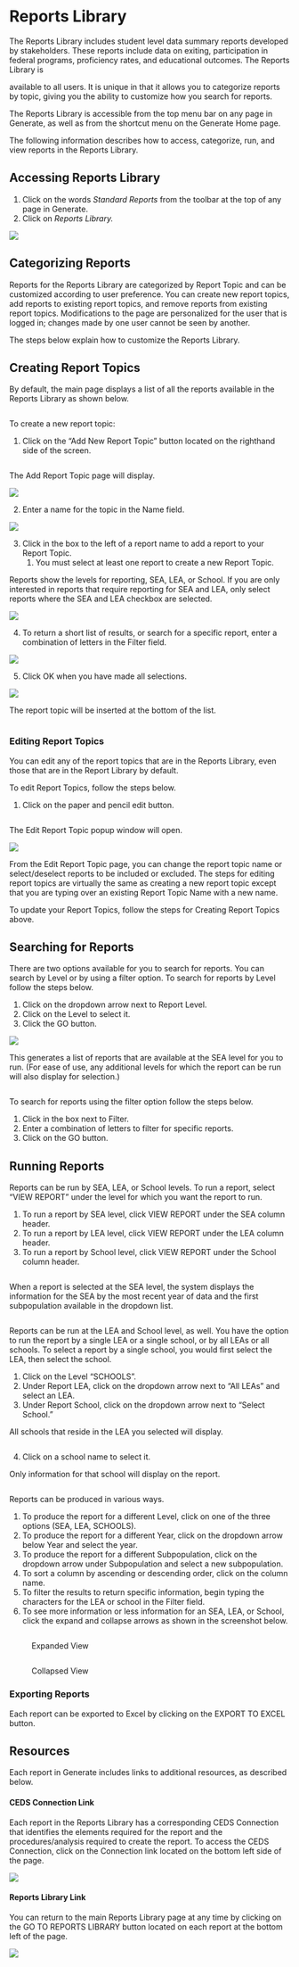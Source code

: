 # Reports Library

The Reports Library includes student level data summary reports developed by stakeholders. These reports include data on exiting, participation in federal programs, proficiency rates, and educational outcomes. The Reports Library is

available to all users. It is unique in that it allows you to categorize reports by topic, giving you the ability to customize how you search for reports.

The Reports Library is accessible from the top menu bar on any page in Generate, as well as from the shortcut menu on the Generate Home page.

The following information describes how to access, categorize, run, and view reports in the Reports Library.

## Accessing Reports Library <a href="#accessing_reports_library" id="accessing_reports_library"></a>

1. Click on the words _Standard Reports_ from the toolbar at the top of any page in Generate.
2. Click on _Reports Library._

![](<../../.gitbook/assets/image (151).png>)

## Categorizing Reports <a href="#categorizing_reports" id="categorizing_reports"></a>

Reports for the Reports Library are categorized by Report Topic and can be customized according to user preference. You can create new report topics, add reports to existing report topics, and remove reports from existing report topics. Modifications to the page are personalized for the user that is logged in; changes made by one user cannot be seen by another.

The steps below explain how to customize the Reports Library.

## Creating Report Topics <a href="#creating_report_topics" id="creating_report_topics"></a>

By default, the main page displays a list of all the reports available in the Reports Library as shown below.

<figure><img src="../../.gitbook/assets/image (176).png" alt=""><figcaption></figcaption></figure>

To create a new report topic:

1. Click on the “Add New Report Topic” button located on the righthand side of the screen.

<figure><img src="../../.gitbook/assets/image (107).png" alt=""><figcaption></figcaption></figure>

The Add Report Topic page will display.

![](<../../.gitbook/assets/image (132).png>)

2. Enter a name for the topic in the Name field.

![](<../../.gitbook/assets/image (177).png>)

3. Click in the box to the left of a report name to add a report to your Report Topic.
   1. You must select at least one report to create a new Report Topic.

Reports show the levels for reporting, SEA, LEA, or School. If you are only interested in reports that require reporting for SEA and LEA, only select reports where the SEA and LEA checkbox are selected.

![](<../../.gitbook/assets/image (66).png>)

4. To return a short list of results, or search for a specific report, enter a combination of letters in the Filter field.

![](<../../.gitbook/assets/image (110).png>)

5. Click OK when you have made all selections.

![](<../../.gitbook/assets/image (101).png>)

The report topic will be inserted at the bottom of the list.

<figure><img src="../../.gitbook/assets/image (115).png" alt=""><figcaption></figcaption></figure>

### Editing Report Topics <a href="#editing_report_topics" id="editing_report_topics"></a>

You can edit any of the report topics that are in the Reports Library, even those that are in the Report Library by default.

To edit Report Topics, follow the steps below.

1. Click on the paper and pencil edit button.

<figure><img src="../../.gitbook/assets/image (146).png" alt=""><figcaption></figcaption></figure>

The Edit Report Topic popup window will open.

![](<../../.gitbook/assets/image (77).png>)

From the Edit Report Topic page, you can change the report topic name or select/deselect reports to be included or excluded. The steps for editing report topics are virtually the same as creating a new report topic except that you are typing over an existing Report Topic Name with a new name.

To update your Report Topics, follow the steps for Creating Report Topics above.

## Searching for Reports <a href="#searching_for_reports" id="searching_for_reports"></a>

There are two options available for you to search for reports. You can search by Level or by using a filter option. To search for reports by Level follow the steps below.

1. Click on the dropdown arrow next to Report Level.
2. Click on the Level to select it.
3. Click the GO button.

![](<../../.gitbook/assets/image (89).png>)

This generates a list of reports that are available at the SEA level for you to run. (For ease of use, any additional levels for which the report can be run will also display for selection.)

<figure><img src="../../.gitbook/assets/image (131).png" alt=""><figcaption></figcaption></figure>

To search for reports using the filter option follow the steps below.

1. Click in the box next to Filter.
2. Enter a combination of letters to filter for specific reports.
3. Click on the GO button.

## Running Reports <a href="#running_reports" id="running_reports"></a>

Reports can be run by SEA, LEA, or School levels. To run a report, select “VIEW REPORT” under the level for which you want the report to run.

1. To run a report by SEA level, click VIEW REPORT under the SEA column header.
2. To run a report by LEA level, click VIEW REPORT under the LEA column header.
3. To run a report by School level, click VIEW REPORT under the School column header.

<figure><img src="../../.gitbook/assets/image (140).png" alt=""><figcaption></figcaption></figure>

When a report is selected at the SEA level, the system displays the information for the SEA by the most recent year of data and the first subpopulation available in the dropdown list.

<figure><img src="../../.gitbook/assets/image (62).png" alt=""><figcaption></figcaption></figure>

Reports can be run at the LEA and School level, as well. You have the option to run the report by a single LEA or a single school, or by all LEAs or all schools. To select a report by a single school, you would first select the LEA, then select the school.

1. Click on the Level “SCHOOLS”.
2. Under Report LEA, click on the dropdown arrow next to “All LEAs” and select an LEA.
3. Under Report School, click on the dropdown arrow next to “Select School.”&#x20;

All schools that reside in the LEA you selected will display.

<figure><img src="../../.gitbook/assets/image (155).png" alt=""><figcaption></figcaption></figure>

4. Click on a school name to select it.

Only information for that school will display on the report.

<figure><img src="../../.gitbook/assets/image (95).png" alt=""><figcaption></figcaption></figure>

Reports can be produced in various ways.

1. To produce the report for a different Level, click on one of the three options (SEA, LEA, SCHOOLS).
2. To produce the report for a different Year, click on the dropdown arrow below Year and select the year.
3. To produce the report for a different Subpopulation, click on the dropdown arrow under Subpopulation and select a new subpopulation.
4. To sort a column by ascending or descending order, click on the column name.
5. To filter the results to return specific information, begin typing the characters for the LEA or school in the Filter field.
6. To see more information or less information for an SEA, LEA, or School, click the expand and collapse arrows as shown in the screenshot below.

<figure><img src="../../.gitbook/assets/image (135).png" alt=""><figcaption><p>Expanded View</p></figcaption></figure>

<figure><img src="../../.gitbook/assets/image (105).png" alt=""><figcaption><p>Collapsed View</p></figcaption></figure>



### Exporting Reports <a href="#exporting_reports" id="exporting_reports"></a>

Each report can be exported to Excel by clicking on the EXPORT TO EXCEL button.

## Resources <a href="#resources" id="resources"></a>

Each report in Generate includes links to additional resources, as described below.

#### CEDS Connection Link

Each report in the Reports Library has a corresponding CEDS Connection that identifies the elements required for the report and the procedures/analysis required to create the report. To access the CEDS Connection, click on the Connection link located on the bottom left side of the page.

![](<../../.gitbook/assets/image (53).png>)

#### Reports Library Link

You can return to the main Reports Library page at any time by clicking on the GO TO REPORTS LIBRARY button located on each report at the bottom left of the page.

![](<../../.gitbook/assets/image (97).png>)
